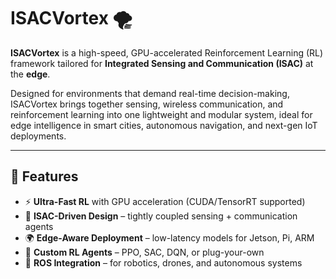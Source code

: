# ISACVortex 🌪️

**ISACVortex** is a high-speed, GPU-accelerated Reinforcement Learning (RL) framework tailored for **Integrated Sensing and Communication (ISAC)** at the **edge**.

Designed for environments that demand real-time decision-making, ISACVortex brings together sensing, wireless communication, and reinforcement learning into one lightweight and modular system, ideal for edge intelligence in smart cities, autonomous navigation, and next-gen IoT deployments.

---

## 🔧 Features

- ⚡ **Ultra-Fast RL** with GPU acceleration (CUDA/TensorRT supported)
- 📡 **ISAC-Driven Design** – tightly coupled sensing + communication agents
- 🌍 **Edge-Aware Deployment** – low-latency models for Jetson, Pi, ARM
- 🧠 **Custom RL Agents** – PPO, SAC, DQN, or plug-your-own
- 🤖 **ROS Integration** – for robotics, drones, and autonomous systems


